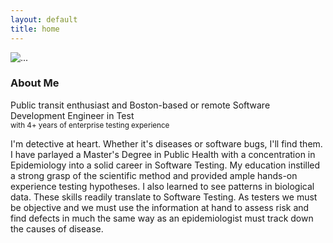 ```yaml
---
layout: default
title: home
---
```

<img src="{{ '/assets/img/me_sq.jpeg' | relative_url }}" class="rounded-circle mx-auto d-block w-25" alt="...">
<h3 class="display text-center"> About Me </h3>
<p class="lead text-center"> Public transit enthusiast and Boston-based or remote Software Development Engineer in Test
  <br>
  <small class="text-center text-muted">with 4+ years of enterprise testing experience</small>
</p>
<p class="text-start">
I'm detective at heart. Whether it's diseases or software bugs, I'll find them. I have parlayed a Master's Degree in Public Health with a concentration in Epidemiology into a solid career in Software Testing. My education instilled a strong grasp of the scientific method and provided ample hands-on experience testing hypotheses. I also learned to see patterns in biological data. These skills readily translate to Software Testing. As testers we must be objective and we must use the information at hand to assess risk and find defects in much the same way as an epidemiologist must track down the causes of disease.
</p>

